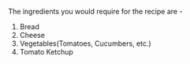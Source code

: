 The ingredients you would require for the recipe are - 
1. Bread
2. Cheese
3. Vegetables(Tomatoes, Cucumbers, etc.)
4. Tomato Ketchup